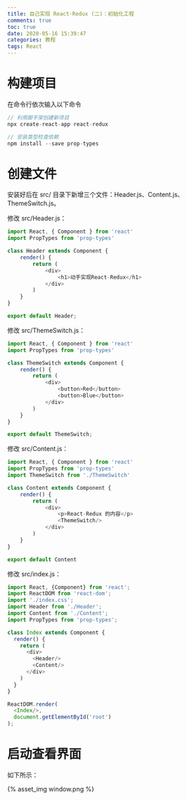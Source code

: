 ```yaml
---
title: 自己实现 React-Redux (二)：初始化工程
comments: true
toc: true
date: 2020-05-16 15:39:47
categories: 教程
tags: React
---
```


# 构建项目

在命令行依次输入以下命令

```java
// 利用脚手架创建新项目
npx create-react-app react-redux
```

```java
// 安装类型检查依赖
npm install --save prop-types
```

# 创建文件

安装好后在 src/ 目录下新增三个文件：Header.js、Content.js、ThemeSwitch.js。

修改 src/Header.js：

```javascript
import React, { Component } from 'react'
import PropTypes from 'prop-types'

class Header extends Component {
    render() {
        return (
            <div>
                <h1>动手实现React-Redux</h1>
            </div>
        )
    }
}

export default Header;
```

修改 src/ThemeSwitch.js：

```javascript
import React, { Component } from 'react'
import PropTypes from 'prop-types'

class ThemeSwitch extends Component {
    render() {
        return (
            <div>
                <button>Red</button>
                <button>Blue</button>
            </div>
        )
    }
}

export default ThemeSwitch;
```

修改 src/Content.js：

```javascript
import React, { Component } from 'react'
import PropTypes from 'prop-types'
import ThemeSwitch from './ThemeSwitch'

class Content extends Component {
    render() {
        return (
            <div>
                <p>React-Redux 的内容</p>
                <ThemeSwitch/>
            </div>
        )
    }
}

export default Content
```

修改 src/index.js：

```javascript
import React, {Component} from 'react';
import ReactDOM from 'react-dom';
import './index.css';
import Header from './Header';
import Content from './Content';
import PropTypes from 'prop-types';

class Index extends Component {
  render() {
    return (
      <div>
        <Header/>
        <Content/>
      </div>
    )
  }
}

ReactDOM.render(
  <Index/>,
  document.getElementById('root')
);
```

# 启动查看界面

如下所示：

{% asset_img window.png %}